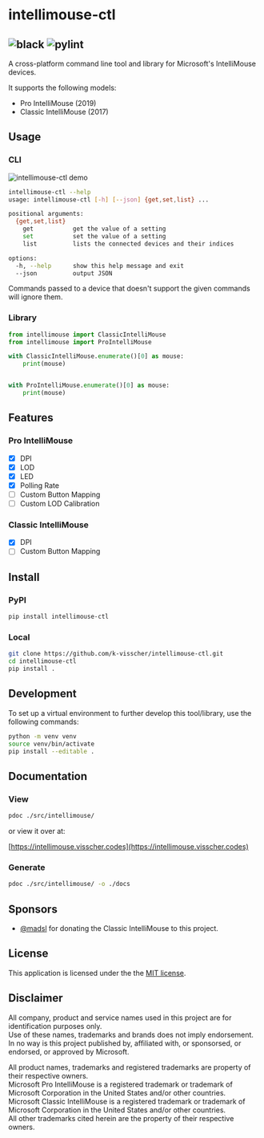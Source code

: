 # intellimouse-ctl
![black](https://img.shields.io/badge/code%20style-black-000000.svg)
![pylint](https://img.shields.io/badge/linter-pylint-00D000.svg)
---
A cross-platform command line tool and library for Microsoft's IntelliMouse devices.

It supports the following models:
* Pro IntelliMouse (2019)
* Classic IntelliMouse (2017)

## Usage
### CLI
![intellimouse-ctl demo](https://user-images.githubusercontent.com/13816979/155191134-e2c7222f-0395-48af-824a-92003c9dadfc.gif)

```bash
intellimouse-ctl --help
usage: intellimouse-ctl [-h] [--json] {get,set,list} ...

positional arguments:
  {get,set,list}
    get           get the value of a setting
    set           set the value of a setting
    list          lists the connected devices and their indices

options:
  -h, --help      show this help message and exit
  --json          output JSON
```
Commands passed to a device that doesn't support the given commands will ignore them.
### Library
```python
from intellimouse import ClassicIntelliMouse
from intellimouse import ProIntelliMouse

with ClassicIntelliMouse.enumerate()[0] as mouse:
    print(mouse)


with ProIntelliMouse.enumerate()[0] as mouse:
    print(mouse)
```

## Features

### Pro IntelliMouse
- [x] DPI
- [x] LOD
- [x] LED
- [x] Polling Rate
- [ ] Custom Button Mapping
- [ ] Custom LOD Calibration

### Classic IntelliMouse
- [x] DPI
- [ ] Custom Button Mapping

## Install

### PyPI
```bash
pip install intellimouse-ctl
```

### Local
```bash
git clone https://github.com/k-visscher/intellimouse-ctl.git
cd intellimouse-ctl
pip install .
```

## Development
To set up a virtual environment to further develop this tool/library, use the following commands:
```bash
python -m venv venv
source venv/bin/activate
pip install --editable .
```

## Documentation

### View
```bash
pdoc ./src/intellimouse/
```
or view it over at:

[https://intellimouse.visscher.codes](https://intellimouse.visscher.codes) 

### Generate
```bash
pdoc ./src/intellimouse/ -o ./docs
```

## Sponsors
* [@madsl](https://github.com/madsl) for donating the Classic IntelliMouse to this project.

## License
This application is licensed under the the [MIT license](./LICENSE).

## Disclaimer
All company, product and service names used in this project are for identification purposes only.<br/>
Use of these names, trademarks and brands does not imply endorsement.<br/>
In no way is this project published by, affiliated with, or sponsorsed, or endorsed, or approved by Microsoft.<br/>

All product names, trademarks and registered trademarks are property of their respective owners.<br/>
Microsoft Pro IntelliMouse is a registered trademark or trademark of Microsoft Corporation in the United States and/or other countries.<br/>
Microsoft Classic IntelliMouse is a registered trademark or trademark of Microsoft Corporation in the United States and/or other countries.<br/>
All other trademarks cited herein are the property of their respective owners.
